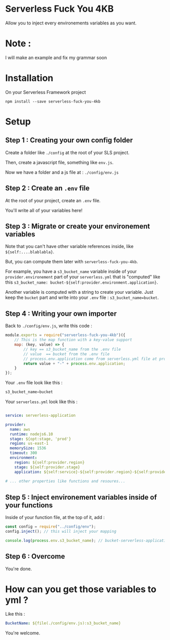 # Serverless Fuck You 4KB

Allow you to inject every environements variables as you want.

# Note : 

I will make an example and fix my grammar soon

# Installation

On your Serverless Framework project

`npm install --save serverless-fuck-you-4kb`

# Setup

## Step 1 : Creating your own config folder

Create a folder like `./config` at the root of your SLS project.

Then, create a javascript file, something like `env.js`.

Now we have a folder and a js file at : `./config/env.js`

## Step 2 : Create an `.env` file

At the root of your project, create an `.env` file. 

You'll write all of your variables here!

## Step 3 : Migrate or create your environement variables

Note that you can't have other variable references inside, like `${self:....blablabla}`. 

But, you can compute them later with `serverless-fuck-you-4kb`. 

For example, you have a `s3_bucket_name` variable inside of your `provider.environement` part of your `serverless.yml` that is "computed" like this `s3_bucket_name: bucket-${self:provider.environment.application}`.

Another variable is computed with a string to create your variable. Just keep the `bucket` part and write into your `.env` file : `s3_bucket_name=bucket`.

## Step 4 : Writing your own importer

Back to `./config/env.js`, write this code : 

```javascript
module.exports = require("serverless-fuck-you-4kb")({
    // This is the map function with a key-value support
	map: (key, value) => {
        // key == s3_bucket_name from the .env file
        // value  == bucket from the .env file
        // process.env.application come from serverless.yml file at provider.environement
		return value + "-" + process.env.application;
	}
});
```

Your `.env` file look like this :

```javascript
s3_bucket_name=bucket
```

Your `serverless.yml` look like this :

```yaml

service: serverless-application

provider:
  name: aws
  runtime: nodejs6.10
  stage: ${opt:stage, 'prod'}
  region: us-east-1
  memorySize: 1536
  timeout: 300
  environment:
    region: ${self:provider.region}
    stage: ${self:provider.stage}
    application: ${self:service}-${self:provider.region}-${self:provider.stage}
    
# ... other properties like functions and resoures... 
```

## Step 5 : Inject environement variables inside of your functions

Inside of your function file, at the top of it, add : 

```javascript
const config = require("../config/env");
config.inject(); // this will inject your mapping 

console.log(process.env.s3_bucket_name); // bucket-serverless-application-us-east-1-dev
```

## Step 6 : Overcome

You're done.

# How can you get those variables to yml ?

Like this : 

```yaml
BucketName: ${file(./config/env.js):s3_bucket_name}
```

You're welcome.













